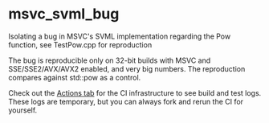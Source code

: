 # msvc_svml_bug
Isolating a bug in MSVC's SVML implementation regarding the Pow function, see TestPow.cpp for reproduction

The bug is reproducible only on 32-bit builds with MSVC and SSE/SSE2/AVX/AVX2 enabled, and very big numbers.
The reproduction compares against std::pow as a control.

Check out the [Actions tab](https://github.com/Epixu/msvc_svml_bug/actions) for the CI infrastructure to see build and test logs.
These logs are temporary, but you can always fork and rerun the CI for yourself.
